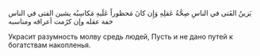  يَزينُ الفَتى في الناسِ صِحَّةُ عَقلِهِ
 وَإِن كانَ مَحظوراً عَلَيهِ مَكاسِبُه
 يشين الفتى في الناس خفة عقله
 وإن كرُمت أعراقه ومناسبه

Украсит разумность молву средь людей,
Пусть и не дано путей к богатствам накопленья.
